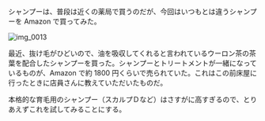 シャンプーは、普段は近くの薬局で買うのだが、今回はいつもとは違うシャンプーを Amazon で買ってみた。

![img_0013](/images/2018/08/img_0013.jpg)

最近、抜け毛がひどいので、油を吸収してくれると言われているウーロン茶の茶葉を配合したシャンプーを買った。シャンプーとトリートメントが一緒になっているものが、Amazon で約 1800 円くらいで売られていた。これはこの前床屋に行ったときに店員さんに教えていただいたものだ。

本格的な育毛用のシャンプー（スカルプＤなど）はさすがに高すぎるので、とりあえずこれを試してみることにする。
